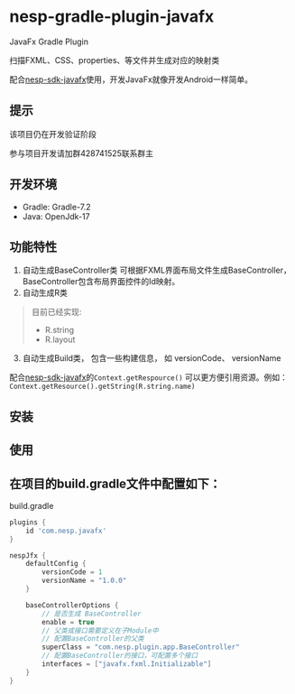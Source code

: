 # nesp-gradle-plugin-javafx

JavaFx Gradle Plugin

扫描FXML、CSS、properties、等文件并生成对应的映射类

配合[nesp-sdk-javafx](https://github.com/nespjin/nesp-sdk-javafx)使用，开发JavaFx就像开发Android一样简单。

## 提示

该项目仍在开发验证阶段

参与项目开发请加群428741525联系群主

## 开发环境

- Gradle: Gradle-7.2
- Java: OpenJdk-17

## 功能特性

1. 自动生成BaseController类 可根据FXML界面布局文件生成BaseController，BaseController包含布局界面控件的Id映射。
2. 自动生成R类

> 目前已经实现:
> - R.string
> - R.layout

3. 自动生成Build类， 包含一些构建信息， 如 versionCode、 versionName

配合[nesp-sdk-javafx](https://github.com/nespjin/nesp-sdk-javafx)的```Context.getRespource()``` 可以更方便引用资源。例如： ```
Context.getResource().getString(R.string.name)```

## 安装

## 使用

在项目的build.gradle文件中配置如下：
----
build.gradle

```Groovy
plugins {
    id 'com.nesp.javafx'
}

nespJfx {
    defaultConfig {
        versionCode = 1
        versionName = "1.0.0"
    }

    baseControllerOptions {
        // 是否生成 BaseController
        enable = true
        // 父类或接口需要定义在子Module中
        // 配置BaseController的父类
        superClass = "com.nesp.plugin.app.BaseController"
        // 配置BaseController的接口，可配置多个接口
        interfaces = ["javafx.fxml.Initializable"]
    }
}
```






